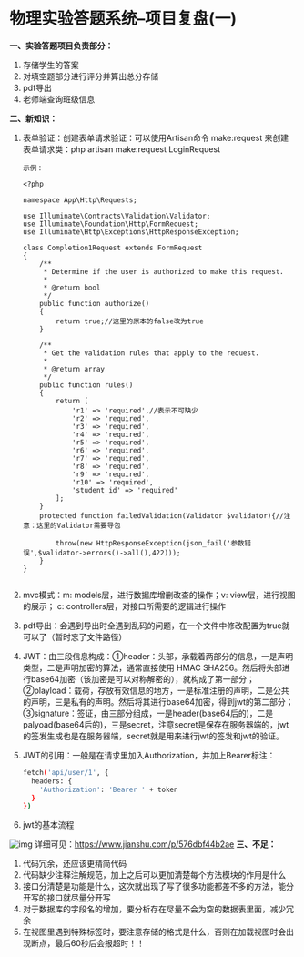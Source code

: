 # 物理实验答题系统–项目复盘(一)

**一、实验答题项目负责部分：**

1. 存储学生的答案
2. 对填空题部分进行评分并算出总分存储
3. pdf导出
4. 老师端查询班级信息

**二、新知识：**

1. 表单验证：创建表单请求验证：可以使用Artisan命令 make:request 来创建表单请求类：php artisan make:request LoginRequest

   ```
   示例：
   ```

   ```
   <?php
   
   namespace App\Http\Requests;
   
   use Illuminate\Contracts\Validation\Validator;
   use Illuminate\Foundation\Http\FormRequest;
   use Illuminate\Http\Exceptions\HttpResponseException;
   
   class Completion1Request extends FormRequest
   {
       /**
        * Determine if the user is authorized to make this request.
        *
        * @return bool
        */
       public function authorize()
       {
           return true;//这里的原本的false改为true
       }
   
       /**
        * Get the validation rules that apply to the request.
        *
        * @return array
        */
       public function rules()
       {
           return [
               'r1' => 'required',//表示不可缺少
               'r2' => 'required',
               'r3' => 'required',
               'r4' => 'required',
               'r5' => 'required',
               'r6' => 'required',
               'r7' => 'required',
               'r8' => 'required',
               'r9' => 'required',
               'r10' => 'required',
               'student_id' => 'required'
           ];
       }
       protected function failedValidation(Validator $validator){//注意：这里的Validator需要导包
   
           throw(new HttpResponseException(json_fail('参数错误',$validator->errors()->all(),422)));
       }
   }
   ```

   ```
   
   ```

2. mvc模式：m: models层，进行数据库增删改查的操作；v: view层，进行视图的展示； c: controllers层，对接口所需要的逻辑进行操作

3. pdf导出：会遇到导出时全遇到乱码的问题，在一个文件中修改配置为true就可以了（暂时忘了文件路径）

4. JWT：由三段信息构成：①header：头部，承载着两部分的信息，一是声明类型，二是声明加密的算法，通常直接使用 HMAC SHA256。然后将头部进行base64加密（该加密是可以对称解密的），就构成了第一部分；②playload：载荷，存放有效信息的地方，一是标准注册的声明，二是公共的声明，三是私有的声明。然后将其进行base64加密，得到jwt的第二部分；③signature：签证，由三部分组成，一是header(base64后的)，二是palyoad(base64后的)，三是secret，注意secret是保存在服务器端的，jwt的签发生成也是在服务器端，secret就是用来进行jwt的签发和jwt的验证。

5. JWT的引用：一般是在请求里加入Authorization，并加上Bearer标注：

   ```bash
   fetch('api/user/1', {
     headers: {
       'Authorization': 'Bearer ' + token
     }
   })
   ```

6. jwt的基本流程

![img](http://blog.pxy.fit/wp-content/uploads/2021/09/1821058-2e28fe6c997a60c9-300x168.png) 详细可见：https://www.jianshu.com/p/576dbf44b2ae **三、不足：**

1. 代码冗余，还应该更精简代码
2. 代码缺少注释注解规范，加上之后可以更加清楚每个方法模块的作用是什么
3. 接口分清楚是功能是什么，这次就出现了写了很多功能都差不多的方法，能分开写的接口就尽量分开写
4. 对于数据库的字段名的增加，要分析存在尽量不会为空的数据表里面，减少冗余
5. 在视图里遇到特殊标签时，要注意存储的格式是什么，否则在加载视图时会出现断点，最后60秒后会报超时！！
